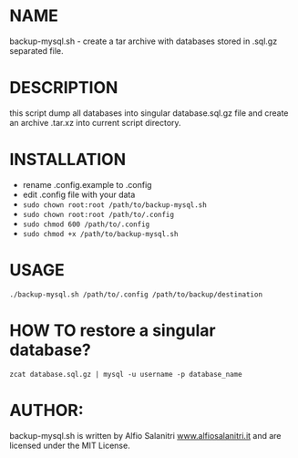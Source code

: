 # NAME
backup-mysql.sh - create a tar archive with databases stored in .sql.gz separated file.

# DESCRIPTION
this script dump all databases into singular database.sql.gz file and create an archive .tar.xz into current script directory.

# INSTALLATION
- rename .config.example to .config
- edit .config file with your data
- `sudo chown root:root /path/to/backup-mysql.sh`
- `sudo chown root:root /path/to/.config`
- `sudo chmod 600 /path/to/.config`
- `sudo chmod +x /path/to/backup-mysql.sh`

# USAGE
`./backup-mysql.sh /path/to/.config /path/to/backup/destination`

# HOW TO restore a singular database?
`zcat database.sql.gz | mysql -u username -p database_name`
       
# AUTHOR: 
backup-mysql.sh is written by Alfio Salanitri www.alfiosalanitri.it and are licensed under the MIT License.
